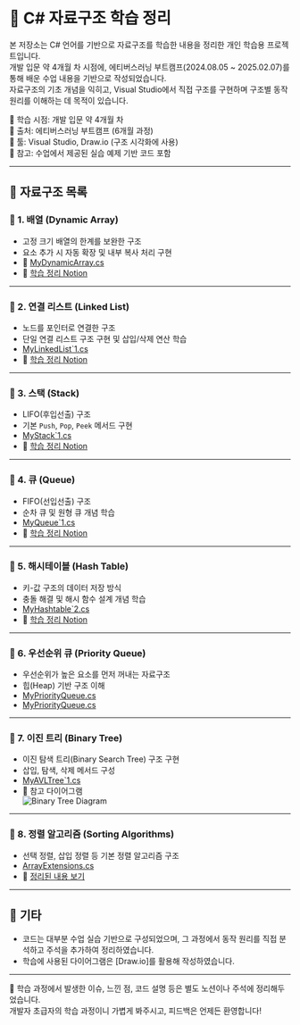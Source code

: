 # 🧠 C# 자료구조 학습 정리

본 저장소는 C# 언어를 기반으로 자료구조를 학습한 내용을 정리한 개인 학습용 프로젝트입니다.  
개발 입문 약 4개월 차 시점에, 에티버스러닝 부트캠프(2024.08.05 ~ 2025.02.07)를 통해 배운 수업 내용을 기반으로 작성되었습니다.  
자료구조의 기초 개념을 익히고, Visual Studio에서 직접 구조를 구현하며 구조별 동작 원리를 이해하는 데 목적이 있습니다.

📌 학습 시점: 개발 입문 약 4개월 차  
📌 출처: 에티버스러닝 부트캠프 (6개월 과정)  
📌 툴: Visual Studio, Draw.io (구조 시각화에 사용)  
📌 참고: 수업에서 제공된 실습 예제 기반 코드 포함

---

## 📂 자료구조 목록

### 🔹 1. 배열 (Dynamic Array)
- 고정 크기 배열의 한계를 보완한 구조
- 요소 추가 시 자동 확장 및 내부 복사 처리 구현
- 📂 [MyDynamicArray.cs](https://github.com/Kimwonbeom0102/CSharp_Basic_DataStructure/blob/master/DynamicArray/MyDynamicArray.cs)
- 📘 [학습 정리 Notion](https://www.notion.so/ArrayList-1574b04e10ea802ca389ff0ce0281ca8)

---

### 🔹 2. 연결 리스트 (Linked List)
- 노드를 포인터로 연결한 구조
- 단일 연결 리스트 구조 구현 및 삽입/삭제 연산 학습
- [MyLinkedList`1.cs](https://github.com/Kimwonbeom0102/CSharp_Basic_DataStructure/blob/master/DynamicArray/MyLinkedList%601.cs)
- 📘 [학습 정리 Notion](https://www.notion.so/Linked-List-1574b04e10ea808bb1d8f535f8c603fd)

---

### 🔹 3. 스택 (Stack)
- LIFO(후입선출) 구조
- 기본 `Push`, `Pop`, `Peek` 메서드 구현
- [MyStack`1.cs](https://github.com/Kimwonbeom0102/CSharp_Basic_DataStructure/blob/master/DynamicArray/MyStack%601.cs)
- 📘 [학습 정리 Notion](https://www.notion.so/1594b04e10ea80d58908c90394451c58)

---

### 🔹 4. 큐 (Queue)
- FIFO(선입선출) 구조
- 순차 큐 및 원형 큐 개념 학습
- [MyQueue`1.cs](https://github.com/Kimwonbeom0102/CSharp_Basic_DataStructure/blob/master/DynamicArray/MyQueue%601.cs)
- 📘 [학습 정리 Notion](https://www.notion.so/1594b04e10ea806b8e96eba5cfa15c94)

---

### 🔹 5. 해시테이블 (Hash Table)
- 키-값 구조의 데이터 저장 방식
- 충돌 해결 및 해시 함수 설계 개념 학습
- [MyHashtable`2.cs](https://github.com/Kimwonbeom0102/CSharp_Basic_DataStructure/blob/master/DynamicArray/MyHashtable%602.cs)
- 📘 [학습 정리 Notion](https://www.notion.so/14d4b04e10ea80f5bd74f886f0511c99)

---

### 🔹 6. 우선순위 큐 (Priority Queue)
- 우선순위가 높은 요소를 먼저 꺼내는 자료구조
- 힙(Heap) 기반 구조 이해
- [MyPriorityQueue.cs](https://github.com/Kimwonbeom0102/CSharp_Basic_DataStructure/blob/master/DynamicArray/MyPriorityQueue.cs)
- [MyPriorityQueue.cs](./MyPriorityQueue.cs)

---

### 🔹 7. 이진 트리 (Binary Tree)
- 이진 탐색 트리(Binary Search Tree) 구조 구현
- 삽입, 탐색, 삭제 메서드 구성
- [MyAVLTree`1.cs](https://github.com/Kimwonbeom0102/CSharp_Basic_DataStructure/blob/master/DynamicArray/MyAVLTree%601.cs)
- 📘 참고 다이어그램  
  ![Binary Tree Diagram](./A_pair_of_diagrams_side-by-side_illustrate_binary_.png)

---

### 🔹 8. 정렬 알고리즘 (Sorting Algorithms)
- 선택 정렬, 삽입 정렬 등 기본 정렬 알고리즘 구조
- [ArrayExtensions.cs](https://github.com/Kimwonbeom0102/CSharp_Basic_DataStructure/blob/master/SortAlgorithm/ArrayExtensions.cs)
- 📘 [정리된 내용 보기](https://www.notion.so/14d4b04e10ea80f5bd74f886f0511c99)

---

## 📝 기타
- 코드는 대부분 수업 실습 기반으로 구성되었으며, 그 과정에서 동작 원리를 직접 분석하고 주석을 추가하여 정리하였습니다.
- 학습에 사용된 다이어그램은 [Draw.io]를 활용해 작성하였습니다.

---

💬 학습 과정에서 발생한 이슈, 느낀 점, 코드 설명 등은 별도 노션이나 주석에 정리해두었습니다.  
개발자 초급자의 학습 과정이니 가볍게 봐주시고, 피드백은 언제든 환영합니다!
